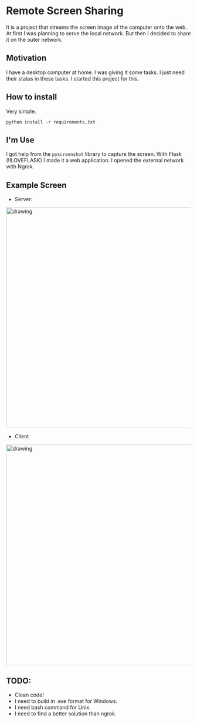 # Remote Screen Sharing

It is a project that streams the screen image of the computer onto the web. At first I was planning to serve the local network. But then I decided to share it on the outer network. 

## Motivation
I have a desktop computer at home. I was giving it some tasks. I just need their status in these tasks. I started this project for this.

## How to install

Very simple.

```
python install -r requirements.txt
```

## I'm Use

I got help from the `pyscreenshot` library to capture the screen. With Flask (!ILOVEFLASK) I made it a web application. I opened the external network with Ngrok.

## Example Screen

- Server:

<img src="https://farm5.staticflickr.com/4875/33148801038_20f703b541_b.jpg"  alt="drawing" style="width:600px;"/>

- Client


<img src="https://farm8.staticflickr.com/7850/47023968531_01762ac848_b.jpg"  alt="drawing" style="width:600px;"/>

## TODO:

- Clean code!
- I need to build in .exe format for Windows.
- I need bash command for Unix.
- I need to find a better solution than ngrok.